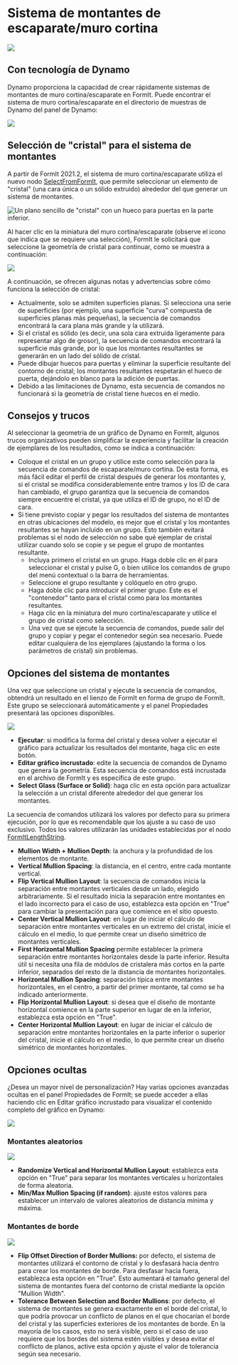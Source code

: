 # Sistema de montantes de escaparate/muro cortina

![](../.gitbook/assets/dynamo-storefront-system-options.gif)

## Con tecnología de Dynamo

Dynamo proporciona la capacidad de crear rápidamente sistemas de montantes de muro cortina/escaparate en FormIt. Puede encontrar el sistema de muro cortina/escaparate en el directorio de muestras de Dynamo del panel de Dynamo:

![](../.gitbook/assets/storefront-curtainwall-button.png)

## Selección de "cristal" para el sistema de montantes

A partir de FormIt 2021.2, el sistema de muro cortina/escaparate utiliza el nuevo nodo [SelectFromFormIt](https://formit.autodesk.com/page/formit-dynamo#dynamo-formit-nodes), que permite seleccionar un elemento de "cristal" (una cara única o un sólido extruido) alrededor del que generar un sistema de montantes.

![Un plano sencillo de "cristal" con un hueco para puertas en la parte inferior.](../.gitbook/assets/storefron-system-1\_glass-only.png)

Al hacer clic en la miniatura del muro cortina/escaparate (observe el icono que indica que se requiere una selección), FormIt le solicitará que seleccione la geometría de cristal para continuar, como se muestra a continuación:

![](<../.gitbook/assets/storefront-curtainwall-prompt (2).png>)

A continuación, se ofrecen algunas notas y advertencias sobre cómo funciona la selección de cristal:

* Actualmente, solo se admiten superficies planas. Si selecciona una serie de superficies (por ejemplo, una superficie "curva" compuesta de superficies planas más pequeñas), la secuencia de comandos encontrará la cara plana más grande y la utilizará.
* Si el cristal es sólido (es decir, una sola cara extruida ligeramente para representar algo de grosor), la secuencia de comandos encontrará la superficie más grande, por lo que los montantes resultantes se generarán en un lado del sólido de cristal.
* Puede dibujar huecos para puertas y eliminar la superficie resultante del contorno de cristal; los montantes resultantes respetarán el hueco de puerta, dejándolo en blanco para la adición de puertas.
* Debido a las limitaciones de Dynamo, esta secuencia de comandos no funcionará si la geometría de cristal tiene huecos en el medio.

## Consejos y trucos

Al seleccionar la geometría de un gráfico de Dynamo en FormIt, algunos trucos organizativos pueden simplificar la experiencia y facilitar la creación de ejemplares de los resultados, como se indica a continuación:

* Coloque el cristal en un grupo y utilice este como selección para la secuencia de comandos de escaparate/muro cortina. De esta forma, es más fácil editar el perfil de cristal después de generar los montantes y, si el cristal se modifica considerablemente entre tramos y los ID de cara han cambiado, el grupo garantiza que la secuencia de comandos siempre encuentre el cristal, ya que utiliza el ID de grupo, no el ID de cara.
* Si tiene previsto copiar y pegar los resultados del sistema de montantes en otras ubicaciones del modelo, es mejor que el cristal y los montantes resultantes se hayan incluido en un grupo. Esto también evitará problemas si el nodo de selección no sabe qué ejemplar de cristal utilizar cuando solo se copie y se pegue el grupo de montantes resultante.
   * Incluya primero el cristal en un grupo. Haga doble clic en él para seleccionar el cristal y pulse G, o bien utilice los comandos de grupo del menú contextual o la barra de herramientas.
   * Seleccione el grupo resultante y colóquelo en otro grupo.
   * Haga doble clic para introducir el primer grupo. Este es el "contenedor" tanto para el cristal como para los montantes resultantes.
   * Haga clic en la miniatura del muro cortina/escaparate y utilice el grupo de cristal como selección.
   * Una vez que se ejecute la secuencia de comandos, puede salir del grupo y copiar y pegar el contenedor según sea necesario. Puede editar cualquiera de los ejemplares (ajustando la forma o los parámetros de cristal) sin problemas.

## Opciones del sistema de montantes

Una vez que seleccione un cristal y ejecute la secuencia de comandos, obtendrá un resultado en el lienzo de FormIt en forma de grupo de FormIt. Este grupo se seleccionará automáticamente y el panel Propiedades presentará las opciones disponibles.

![](<../.gitbook/assets/storefront-curtainwall-parameters (1).png>)

* **Ejecutar**: si modifica la forma del cristal y desea volver a ejecutar el gráfico para actualizar los resultados del montante, haga clic en este botón.
* **Editar gráfico incrustado**: edite la secuencia de comandos de Dynamo que genera la geometría. Esta secuencia de comandos está incrustada en el archivo de FormIt y es específica de este grupo.
* **Select Glass (Surface or Solid)**: haga clic en esta opción para actualizar la selección a un cristal diferente alrededor del que generar los montantes.

La secuencia de comandos utilizará los valores por defecto para su primera ejecución, por lo que es recomendable que los ajuste a su caso de uso exclusivo. Todos los valores utilizarán las unidades establecidas por el nodo [FormItLengthString](https://formit.autodesk.com/page/formit-dynamo/#dynamo-formit-nodes).

* **Mullion Width + Mullion Depth**: la anchura y la profundidad de los elementos de montante.
* **Vertical Mullion Spacing**: la distancia, en el centro, entre cada montante vertical.
* **Flip Vertical Mullion Layout**: la secuencia de comandos inicia la separación entre montantes verticales desde un lado, elegido arbitrariamente. Si el resultado inicia la separación entre montantes en el lado incorrecto para el caso de uso, establezca esta opción en "True" para cambiar la presentación para que comience en el sitio opuesto.
* **Center Vertical Mullion Layout**: en lugar de iniciar el cálculo de separación entre montantes verticales en un extremo del cristal, inicie el cálculo en el medio, lo que permite crear un diseño simétrico de montantes verticales.
* **First Horizontal Mullion Spacing** permite establecer la primera separación entre montantes horizontales desde la parte inferior. Resulta útil si necesita una fila de módulos de cristalera más cortos en la parte inferior, separados del resto de la distancia de montantes horizontales.
* **Horizontal Mullion Spacing**: separación típica entre montantes horizontales, en el centro, a partir del primer montante, tal como se ha indicado anteriormente.
* **Flip Horizontal Mullion Layout**: si desea que el diseño de montante horizontal comience en la parte superior en lugar de en la inferior, establezca esta opción en "True".
* **Center Horizontal Mullion Layout**: en lugar de iniciar el cálculo de separación entre montantes horizontales en la parte inferior o superior del cristal, inicie el cálculo en el medio, lo que permite crear un diseño simétrico de montantes horizontales.

## Opciones ocultas

¿Desea un mayor nivel de personalización? Hay varias opciones avanzadas ocultas en el panel Propiedades de FormIt; se puede acceder a ellas haciendo clic en Editar gráfico incrustado para visualizar el contenido completo del gráfico en Dynamo:

![](../.gitbook/assets/dynamo-edit-embedded-graph.png)

### Montantes aleatorios

![](../.gitbook/assets/storefront-curtainwall-random-verticals.png)

* **Randomize Vertical and Horizontal Mullion Layout**: establezca esta opción en "True" para separar los montantes verticales u horizontales de forma aleatoria.
* **Min/Max Mullion Spacing (if random)**: ajuste estos valores para establecer un intervalo de valores aleatorios de distancia mínima y máxima.

### Montantes de borde

![](../.gitbook/assets/storefront-curtainwall-border-mullion-options.png)

* **Flip Offset Direction of Border Mullions:** por defecto, el sistema de montantes utilizará el contorno de cristal y lo desfasará hacia dentro para crear los montantes de borde. Para desfasar hacia fuera, establezca esta opción en "True". Esto aumentará el tamaño general del sistema de montantes fuera del contorno de cristal mediante la opción "Mullion Width".
* **Tolerance Between Selection and Border Mullions**: por defecto, el sistema de montantes se genera exactamente en el borde del cristal, lo que podría provocar un conflicto de planos en el que chocarían el borde del cristal y las superficies exteriores de los montantes de borde. En la mayoría de los casos, esto no será visible, pero si el caso de uso requiere que los bordes del sistema estén visibles y desea evitar el conflicto de planos, active esta opción y ajuste el valor de tolerancia según sea necesario.
